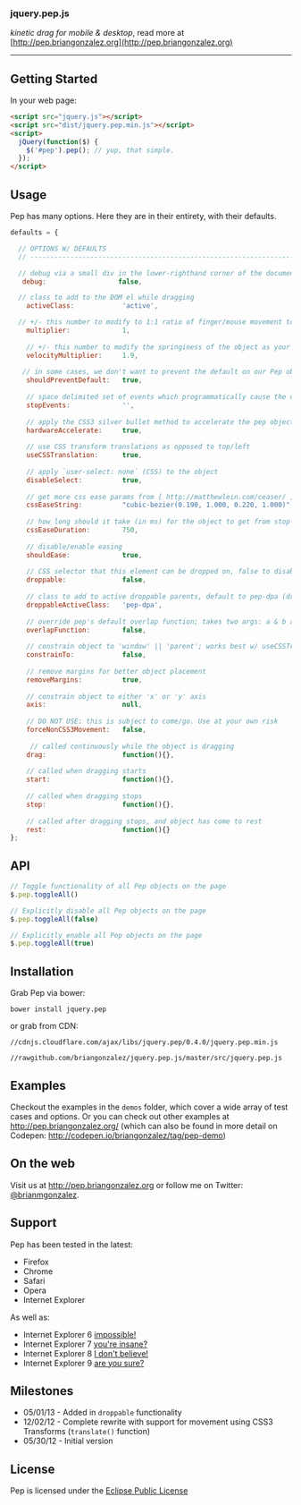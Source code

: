 ### jquery.pep.js

*kinetic drag for mobile & desktop*, read more at [http://pep.briangonzalez.org](http://pep.briangonzalez.org)

-------


## Getting Started
In your web page:

```html
<script src="jquery.js"></script>
<script src="dist/jquery.pep.min.js"></script>
<script>
  jQuery(function($) {
    $('#pep').pep(); // yup, that simple.
  });
</script>
```

## Usage
Pep has many options. Here they are in their entirety, with their defaults.
```javascript
defaults = {

  // OPTIONS W/ DEFAULTS
  // --------------------------------------------------------------------------------

  // debug via a small div in the lower-righthand corner of the document  
   debug:                  false,  

  // class to add to the DOM el while dragging                                      
    activeClass:            'active',   

  // +/- this number to modify to 1:1 ratio of finger/mouse movement to el movement                                  
    multiplier:             1,     
    
    // +/- this number to modify the springiness of the object as your release it                            
    velocityMultiplier:     1.9, 
                                         
   // in some cases, we don't want to prevent the default on our Pep object, your call
    shouldPreventDefault:   true,
    
    // space delimited set of events which programmatically cause the object to stop
    stopEvents:             '',                                           
    
    // apply the CSS3 silver bullet method to accelerate the pep object: http://indiegamr.com/ios6-html-hardware-acceleration-changes-and-how-to-fix-them/
    hardwareAccelerate:     true,                                         
    
    // use CSS transform translations as opposed to top/left
    useCSSTranslation:      true,                                         
    
    // apply `user-select: none` (CSS) to the object
    disableSelect:          true,                                         
    
    // get more css ease params from [ http://matthewlein.com/ceaser/ ]
    cssEaseString:          "cubic-bezier(0.190, 1.000, 0.220, 1.000)",   
    
    // how long should it take (in ms) for the object to get from stop to rest?
    cssEaseDuration:        750,                                          
    
    // disable/enable easing
    shouldEase:             true,                                         
    
    // CSS selector that this element can be dropped on, false to disable
    droppable:              false,                                        
    
    // class to add to active droppable parents, default to pep-dpa (droppable parent active)
    droppableActiveClass:   'pep-dpa',                                    
    
    // override pep's default overlap function; takes two args: a & b and returns true if they overlap
    overlapFunction:        false,                                        
    
    // constrain object to 'window' || 'parent'; works best w/ useCSSTranslation set to false
    constrainTo:            false,                                        
    
    // remove margins for better object placement
    removeMargins:          true,                                         
    
    // constrain object to either 'x' or 'y' axis
    axis:                   null,                                         
    
    // DO NOT USE: this is subject to come/go. Use at your own risk
    forceNonCSS3Movement:   false,                                        
    
     // called continuously while the object is dragging 
    drag:                   function(){},                                
    
    // called when dragging starts
    start:                  function(){},                                 
    
    // called when dragging stops
    stop:                   function(){},                                 
    
    // called after dragging stops, and object has come to rest
    rest:                   function(){}                                  
}; 
```

## API
```javascript
// Toggle functionality of all Pep objects on the page
$.pep.toggleAll()

// Explicitly disable all Pep objects on the page
$.pep.toggleAll(false)

// Explicitly enable all Pep objects on the page
$.pep.toggleAll(true)

````

## Installation
Grab Pep via bower:

```shell
bower install jquery.pep
````

or grab from CDN:

````
//cdnjs.cloudflare.com/ajax/libs/jquery.pep/0.4.0/jquery.pep.min.js
````
````
//rawgithub.com/briangonzalez/jquery.pep.js/master/src/jquery.pep.js
````

## Examples
Checkout the examples in the `demos` folder, which cover a wide array of test cases and options. Or you can check out other examples at http://pep.briangonzalez.org/ (which can also be found in more detail on Codepen: http://codepen.io/briangonzalez/tag/pep-demo)

## On the web
Visit us at http://pep.briangonzalez.org or follow me on Twitter: [@brianmgonzalez](https://twitter.com/brianmgonzalez).

## Support
Pep has been tested in the latest:

  - Firefox
  - Chrome 
  - Safari
  - Opera
  - Internet Explorer

As well as:

  - Internet Explorer 6 [impossible!](http://www.youtube.com/watch?v=acc92L-Lhes&feature=youtu.be)
  - Internet Explorer 7 [you're insane?](http://www.youtube.com/watch?v=8Qxo4q4ofVU&feature=youtu.be)
  - Internet Explorer 8 [I don't believe!](http://www.youtube.com/watch?v=WWKq3ovMbOQ&feature=youtu.be)
  - Internet Explorer 9 [are you sure?](http://www.youtube.com/watch?v=xYxQdkyzDnI&feature=youtu.be)

## Milestones
  - 05/01/13  -   Added in `droppable` functionality
  - 12/02/12  -   Complete rewrite with support for movement using CSS3 Transforms (`translate()` function)
  - 05/30/12  -   Initial version

## License

Pep is licensed under the [Eclipse Public License](http://www.eclipse.org/legal/epl-v10.html)
